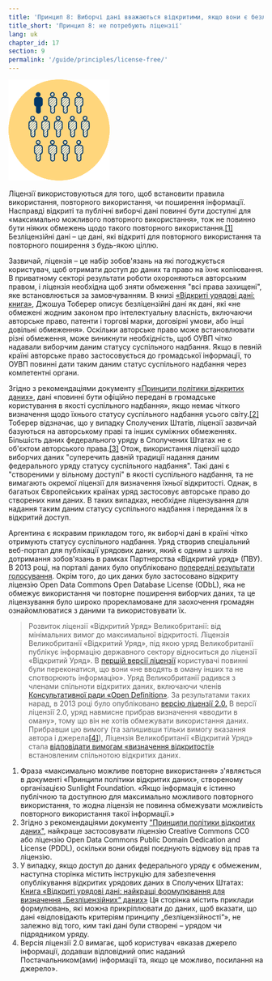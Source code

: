 ```yaml
---
title: 'Принцип 8: Виборчі дані вважаються відкритими, якщо вони є безліцензійними.'
title_short: 'Принцип 8: не потребують ліцензії'
lang: uk
chapter_id: 17
section: 9
permalink: '/guide/principles/license-free/'
---
```


![не потребують ліцензії](/assets/images/inventory/principles/license-free.png)

Ліцензії використовуються для того, щоб встановити правила використання, повторного використання, чи поширення інформації. Насправді відкриті та публічні виборчі дані повинні бути доступні для «максимально можливого повторного використання», тож не повинно бути ніяких обмежень щодо такого повторного використання.[\[1\]](#footnote-1) Безліцензійні дані – це дані, які відкриті для повторного використання та повторного поширення з будь-якою ціллю.

Зазвичай, ліцензія – це набір зобов'язань на які погоджується користувач, щоб отримати доступ до даних та право на їхнє копіювання. В приватному секторі результати роботи охороняються авторським правом, і ліцензія необхідна щоб зняти обмеження "всі права захищені", яке встановлюється за замовчуванням. В книзі [«Відкриті урядові дані: книга»](https://opengovdata.io/2014/no-discrimination-license-free/), Джошуа Тоберер описує безліцензійні дані як дані, які «не обмежені жодним законом про інтелектуальну власність, включаючи авторське право, патенти і торгові марки, договірні умови, або інші довільні обмеження». Оскільки авторське право може встановлювати різні обмеження, може виникнути необхідність, щоб ОУВП чітко надавали виборчим даним статусу суспільного надбання. Якщо в певній країні авторське право застосовується до громадської інформації, то ОУВП повинні дати таким даним статус суспільного надбання через компетентні органи.

Згідно з рекомендаціями документу [«Принципи політики відкритих даних»](http://sunlightfoundation.com/opendataguidelines/#license-free), дані «повинні бути офіційно передані в громадське користування в якості суспільного надбання», якщо немає чіткого визначення щодо їхнього статусу суспільного надбання усього світу.[\[2\]](#footnote-2) Тоберер відзначає, що у випадку Сполучених Штатів, ліцензії зазвичай базуються на авторському праві та інших суміжних обмеженнях. Більшість даних федерального уряду в Сполучених Штатах не є об'єктом авторського права.[\[3\]](#footnote-3) Отож, використання ліцензії щодо виборчих даних "суперечить давній традиції надання даним федерального уряду статусу суспільного надбання". Такі дані є "створеними у вільному доступі" в якості суспільного надбання, та не вимагають окремої ліцензії для визначення їхньої відкритості. Однак, в багатьох Європейських країнах уряд застосовує авторське право до створених ним даних. В таких випадках, необхідне ліцензування для надання таким даним статусу суспільного надбання і передання їх в відкритий доступ.

Аргентина є яскравим прикладом того, як виборчі дані в країні чітко отримують статусу суспільного надбання. Уряд створив спеціальний веб-портал для публікації урядових даних, який є одним з шляхів дотримання зобов'язань в рамках Партнерства «Відкритий уряд» (ПВУ). В 2013 році, на порталі даних було опубліковано [попередні результати голосування](http://datospublicos.gob.ar/data/dataset/elecciones-2013). Окрім того, до цих даних було застосовано відкриту ліцензію Open Data Commons Open Database License (ODbL), яка не обмежує використання чи повторне поширення виборчих даних, та це ліцензування було широко прорекламоване для заохочення громадян ознайомлюватися з даними та використовувати їх.

> Розвиток ліцензії «Відкритий Уряд» Великобританії: від мінімальних вимог до максимальної відкритості. Ліцензія Великобританії «Відкритий Уряд», під якою уряд Великобританії публікує інформацію державного сектору відноситься до ліцензії «Відкритий Уряд». В [першій версії ліцензії](http://www.nationalarchives.gov.uk/doc/open-government-licence/version/1/) користувачі повинні були переконатися, що вони «не вводять в оману інших та не спотворюють інформацію». Уряд Великобританії радився з членами спільноти відкритих даних, включаючи членів [Консультативної ради «Open Definition»](http://opendefinition.org/advisory-council/). За результатами таких нарад, в 2013 році було опубліковано [версію ліцензії 2.0.](http://www.nationalarchives.gov.uk/doc/open-government-licence/version/2/) В версії ліцензії 2.0, уряд навмисне прибрав визначення «вводити в оману», тому що він не хотів обмежувати використання даних. Прибравши цю вимогу (та залишивши тільки вимогу вказання автора і джерела[\[4\]](#footnote-4)), Ліцензія Великобританії «Відкритий Уряд» стала [відповідати вимогам «визначення відкритості»](http://opendefinition.org/licenses/process/) встановленим спільнотою відкритих даних.

1.  [](#reference-1)Фраза «максимально можливе повторне використання» з'являється в документі «Принципи політики відкритих даних», створеному організацією Sunlight Foundation. «Якщо інформація є істинно публічною та доступною для максимально можливого повторного використання, то жодна ліцензія не повинна обмежувати можливість повторного використання такої інформації.»
2.  [](#reference-2)Згідно з рекомендаціями документу ["Принципи політики відкритих даних"](http://sunlightfoundation.com/opendataguidelines/#license-free), найкраще застосовувати ліцензію Creative Commons CC0 або ліцензію Open Data Commons Public Domain Dedication and License (PDDL), оскільки вони обидві поєднують відмову від прав та ліцензію.
3.  [](#reference-3)У випадку, якщо доступ до даних федерального уряду є обмеженим, наступна сторінка містить інструкцію для забезпечення опублікування відкритих урядових даних в Сполучених Штатах: [Книга «Відкриті урядові дані: найкращі формулювання для визначення „Безліцензійних“ даних»](https://theunitedstates.io/licensing/) Ця сторінка містить приклади формулювань, які можна прикріплювати до даних, щоб вказати, що дані «відповідають критеріям принципу „безліцензійності“», не залежно від того, ким такі дані були створені – урядом чи підрядником уряду.
4.  [](#reference-4)Версія ліцензії 2.0 вимагає, щоб користувач «вказав джерело інформації, додавши відповідний опис наданий Постачальником(ами) інформації та, якщо це можливо, посилання на джерело».
